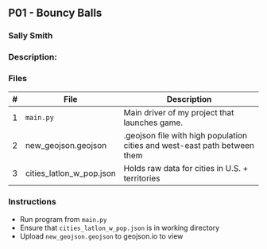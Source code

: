 ## P01 - Bouncy Balls
### Sally Smith
### Description:


### Files

|   #   | File            | Description                                        |
| :---: | --------------- | -------------------------------------------------- |
|   1   | `main.py`         | Main driver of my project that launches game.      |
|   2   | new_geojson.geojson  | .geojson file with high population cities and west-east path between them       |
|   3   | cities_latlon_w_pop.json | Holds raw data for cities in U.S. + territories |

### Instructions

- Run program from `main.py`
- Ensure that `cities_latlon_w_pop.json` is in working directory
- Upload `new_geojson.geojson` to geojson.io to view
